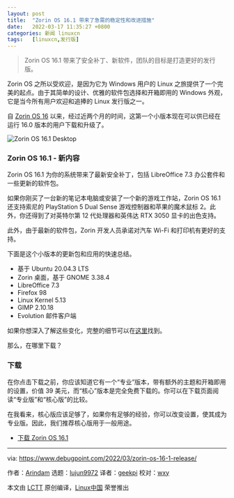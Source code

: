 ```yaml
---
layout: post
title:	"Zorin OS 16.1 带来了急需的稳定性和改进措施"
date:	2022-03-17 11:35:27 +0800 
categories:	新闻 linuxcn 
tags:	[linuxcn,发行版]
---
```




> 
> Zorin OS 16.1 带来了安全补丁、新软件，团队的目标是打造更好的发行版。
> 
> 
> 


Zorin OS 之所以受欢迎，是因为它为 Windows 用户的 Linux 之旅提供了一个完美的起点。由于其简单的设计、优雅的软件包选择和开箱即用的 Windows 外观，它是当今所有用户欢迎和追捧的 Linux 发行版之一。


自 [Zorin OS 16](https://www.debugpoint.com/2021/12/zorin-os-16-lite-review-xfce/) 以来，经过近两个月的时间，这第一个小版本现在可以供已经在运行 16.0 版本的用户下载和升级了。


![Zorin OS 16.1 Desktop](/Asserts/Images//attachment/album/202203/17/113528bjonjblyepcsokb9.jpg)


### Zorin OS 16.1 - 新内容


Zorin OS 16.1 为你的系统带来了最新安全补丁，包括 LibreOffice 7.3 办公套件和一些更新的软件包。


如果你刚买了一台新的笔记本电脑或安装了一个新的游戏工作站，Zorin OS 16.1 还支持索尼的 PlayStation 5 Dual Sense 游戏控制器和苹果的魔术鼠标 2。此外，你还得到了对英特尔第 12 代处理器和英伟达 RTX 3050 显卡的出色支持。


此外，由于最新的软件包，Zorin 开发人员承诺对汽车 Wi-Fi 和打印机有更好的支持。


下面是这个小版本的更新包和应用的快速总结。


* 基于 Ubuntu 20.04.3 LTS
* Zorin 桌面，基于 GNOME 3.38.4
* LibreOffice 7.3
* Firefox 98
* Linux Kernel 5.13
* GIMP 2.10.18
* Evolution 邮件客户端


如果你想深入了解这些变化，完整的细节可以在[这里](https://blog.zorin.com/2022/03/10/zorin-os-16-1-released-support-for-ukraine/)找到。


那么，在哪里下载？


### 下载


在你点击下载之前，你应该知道它有一个“专业”版本，带有额外的主题和开箱即用的设置，价值 39 美元，而“核心”版本是完全免费下载的。你可以在下载页面阅读“专业版”和“核心版”的比较。


在我看来，核心版应该足够了，如果你有足够的经验，你可以改变设置，使其成为专业版。因此，我们推荐核心版用于一般用途。


* [下载 Zorin OS 16.1](https://zorin.com/os/download/)




---


via: <https://www.debugpoint.com/2022/03/zorin-os-16-1-release/>


作者：[Arindam](https://www.debugpoint.com/author/admin1/) 选题：[lujun9972](https://github.com/lujun9972) 译者：[geekpi](https://github.com/geekpi) 校对：[wxy](https://github.com/wxy)


本文由 [LCTT](https://github.com/LCTT/TranslateProject) 原创编译，[Linux中国](https://linux.cn/) 荣誉推出
